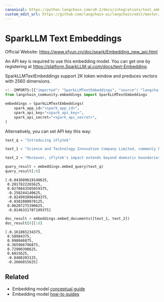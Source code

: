 ```yaml
---
canonical: https://python.langchain.com/v0.2/docs/integrations/text_embedding/sparkllm/
custom_edit_url: https://github.com/langchain-ai/langchain/edit/master/docs/docs/integrations/text_embedding/sparkllm.ipynb
---
```


# SparkLLM Text Embeddings

Official Website: https://www.xfyun.cn/doc/spark/Embedding_new_api.html

An API key is required to use this embedding model. You can get one by registering at https://platform.SparkLLM-ai.com/docs/text-Embedding.

SparkLLMTextEmbeddings support 2K token window and preduces vectors with 2560 dimensions.


```python
<!--IMPORTS:[{"imported": "SparkLLMTextEmbeddings", "source": "langchain_community.embeddings", "docs": "https://api.python.langchain.com/en/latest/embeddings/langchain_community.embeddings.sparkllm.SparkLLMTextEmbeddings.html", "title": "SparkLLM Text Embeddings"}]-->
from langchain_community.embeddings import SparkLLMTextEmbeddings

embeddings = SparkLLMTextEmbeddings(
    spark_app_id="<spark_app_id>",
    spark_api_key="<spark_api_key>",
    spark_api_secret="<spark_api_secret>",
)
```

Alternatively, you can set API key this way:


```python
text_q = "Introducing iFlytek"

text_1 = "Science and Technology Innovation Company Limited, commonly known as iFlytek, is a leading Chinese technology company specializing in speech recognition, natural language processing, and artificial intelligence. With a rich history and remarkable achievements, iFlytek has emerged as a frontrunner in the field of intelligent speech and language technologies.iFlytek has made significant contributions to the advancement of human-computer interaction through its cutting-edge innovations. Their advanced speech recognition technology has not only improved the accuracy and efficiency of voice input systems but has also enabled seamless integration of voice commands into various applications and devices.The company's commitment to research and development has been instrumental in its success. iFlytek invests heavily in fostering talent and collaboration with academic institutions, resulting in groundbreaking advancements in speech synthesis and machine translation. Their dedication to innovation has not only transformed the way we communicate but has also enhanced accessibility for individuals with disabilities."

text_2 = "Moreover, iFlytek's impact extends beyond domestic boundaries, as they actively promote international cooperation and collaboration in the field of artificial intelligence. They have consistently participated in global competitions and contributed to the development of international standards.In recognition of their achievements, iFlytek has received numerous accolades and awards both domestically and internationally. Their contributions have revolutionized the way we interact with technology and have paved the way for a future where voice-based interfaces play a vital role.Overall, iFlytek is a trailblazer in the field of intelligent speech and language technologies, and their commitment to innovation and excellence deserves commendation."

query_result = embeddings.embed_query(text_q)
query_result[:8]
```



```output
[-0.043609619140625,
 0.2017822265625,
 0.0270843505859375,
 -0.250244140625,
 -0.024993896484375,
 -0.0382080078125,
 0.06207275390625,
 -0.0146331787109375]
```



```python
doc_result = embeddings.embed_documents([text_1, text_2])
doc_result[0][:8]
```



```output
[-0.161865234375,
 0.58984375,
 0.998046875,
 0.365966796875,
 0.72900390625,
 0.6015625,
 -0.8408203125,
 -0.2666015625]
```



## Related

- Embedding model [conceptual guide](/docs/concepts/#embedding-models)
- Embedding model [how-to guides](/docs/how_to/#embedding-models)